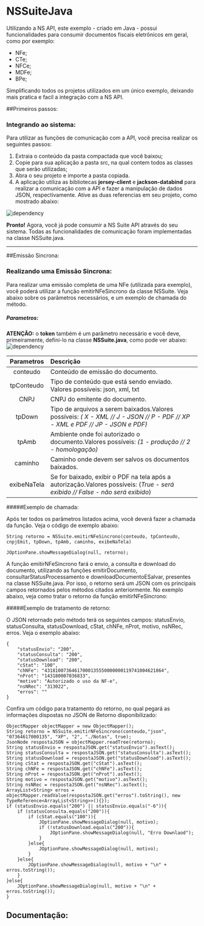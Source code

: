 # NSSuiteJava

Utilizando a NS API, este exemplo - criado em Java - possui funcionalidades para consumir documentos fiscais eletrônicos em geral, como por exemplo: 
+ NFe; 
+ CTe; 
+ NFCe;
+ MDFe;
+ BPe;

Simplificando todos os projetos utilizados em um único exemplo, deixando mais pratica e facil a integração com a NS API.

##Primeiros passos:
### Integrando ao sistema:

Para utilizar as funções de comunicação com a API, você precisa realizar os seguintes passos:

1. Extraia o conteúdo da pasta compactada que você baixou;
2. Copie para sua aplicação a pasta src, na qual contem todos as classes que serão utilizadas;
3. Abra o seu projeto e importe a pasta copiada.
4. A aplicação utiliza as bibliotecas <strong>jersey-client</strong> e <strong>jackson-databind</strong> para realizar a comunicação com a API e fazer a manipulação de dados JSON, respectivamente. Ative as duas referencias em seu projeto, como mostrado abaixo:

![dependency](https://confluence.ns.eti.br/download/attachments/25690610/image2019-3-18%208%3A24%3A8.png?version=1&modificationDate=1552908140508&api=v2)

<strong>Pronto!</strong> Agora, você já pode consumir a NS Suite API através do seu sistema. Todas as funcionalidades de comunicação foram implementadas na classe NSSuite.java.

------

##Emissão Sincrona:

### Realizando uma Emissão Sincrona:

Para realizar uma emissão completa de uma NFe (utilizada para exemplo), você poderá utilizar a função emitirNFeSincrono da classe NSSuite. Veja abaixo sobre os parâmetros necessários, e um exemplo de chamada do método.

##### Parametros:

<strong>ATENÇÃO:</strong> o <strong>token</strong> também é um parâmetro necessário e você deve, primeiramente, defini-lo na classe <strong>NSSuite.java</strong>, como pode ver abaixo:
![dependency](https://confluence.ns.eti.br/download/attachments/25690625/image2019-3-18%208%3A27%3A54.png?version=1&modificationDate=1552909202040&api=v2)

Parametros     | Descrição
:-------------:|:-----------
conteudo       | Conteúdo de emissão do documento.
tpConteudo     | Tipo de conteúdo que está sendo enviado. Valores possíveis: json, xml, txt
CNPJ           | CNPJ do emitente do documento.
tpDown         | Tipo de arquivos a serem baixados.Valores possíveis: *( X - XML // J - JSON // P - PDF // XP - XML e PDF // JP - JSON e PDF)*
tpAmb          | Ambiente onde foi autorizado o documento.Valores possíveis: *(1 - produção // 2 - homologação)*
caminho        | Caminho onde devem ser salvos os documentos baixados.
exibeNaTela    |Se for baixado, exibir o PDF na tela após a autorização.Valores possíveis: (*True - será exibido  // False - não será exibido*) 

#####Exemplo de chamada:

Após ter todos os parâmetros listados acima, você deverá fazer a chamada da função. Veja o código de exemplo abaixo:
           
    String retorno = NSSuite.emitirNFeSincrono(conteudo, tpConteudo, cnpjEmit, tpDown, tpAmb, caminho, exibeNaTela)
    
    JOptionPane.showMessageDialog(null, retorno);

A função emitirNFeSincrono fará o envio, a consulta e download do documento, utilizando as funções emitirDocumento, consultarStatusProcessamento e downloadDocumentoESalvar, presentes na classe NSSuite.java. Por isso, o retorno será um JSON com os principais campos retornados pelos métodos citados anteriormente. No exemplo abaixo, veja como tratar o retorno da função emitirNFeSincrono:

#####Exemplo de tratamento de retorno:

O JSON retornado pelo método terá os seguintes campos: statusEnvio, statusConsulta, statusDownload, cStat, chNFe, nProt, motivo, nsNRec, erros. Veja o exemplo abaixo:

    {
        "statusEnvio": "200",
        "statusConsulta": "200",
        "statusDownload": "200",
        "cStat": "100",
        "chNFe": "43181007364617000135550000000119741004621864",
        "nProt": "143180007036833",
        "motivo": "Autorizado o uso da NF-e",
        "nsNRec": "313022",
        "erros": ""
    }
      
Confira um código para tratamento do retorno, no qual pegará as informações dispostas no JSON de Retorno disponibilizado:


    ObjectMapper objectMapper = new ObjectMapper();
    String retorno = NSSuite.emitirNFeSincrono(conteudo,"json", "07364617000135", "XP", "2", "./Notas", true);
    JsonNode respostaJSON = objectMapper.readTree(retorno);
    String statusEnvio = respostaJSON.get("statusEnvio").asText();
    String statusConsulta = respostaJSON.get("statusConsulta").asText();
    String statusDownload = respostaJSON.get("statusDownload").asText();
    String cStat = respostaJSON.get("cStat").asText();
    String chNFe = respostaJSON.get("chNFe").asText();
    String nProt = respostaJSON.get("nProt").asText();
    String motivo = respostaJSON.get("motivo").asText();
    String nsNRec = respostaJSON.get("nsNRec").asText();
    ArrayList<String> erros = objectMapper.readValue(respostaJSON.get("erros").toString(), new TypeReference<ArrayList<String>>(){});
    if (statusEnvio.equals("200") || statusEnvio.equals("-6")){
        if (statusConsulta.equals("200")){
            if (cStat.equals("100")){
                JOptionPane.showMessageDialog(null, motivo);
                if (!statusDownload.equals("200")){
                    JOptionPane.showMessageDialog(null, "Erro Downlaod");
                }
            }else{
                JOptionPane.showMessageDialog(null, motivo);
            }
        }else{
            JOptionPane.showMessageDialog(null, motivo + "\n" + erros.toString());
        }
    }else{
        JOptionPane.showMessageDialog(null, motivo + "\n" + erros.toString());
    }      
      
      
      
  

## Documentação:



